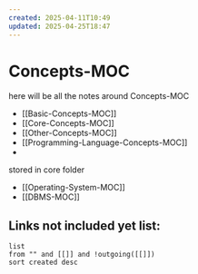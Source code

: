 ```yaml
---
created: 2025-04-11T10:49
updated: 2025-04-25T18:47
---
```


# Concepts-MOC

here will be all the notes around Concepts-MOC

- [[Basic-Concepts-MOC]]
- [[Core-Concepts-MOC]]
- [[Other-Concepts-MOC]]
- [[Programming-Language-Concepts-MOC]]
- 

stored in core folder
- [[Operating-System-MOC]] 
- [[DBMS-MOC]]



## **Links not included yet list:**
```dataview
list
from "" and [[]] and !outgoing([[]])
sort created desc
```
